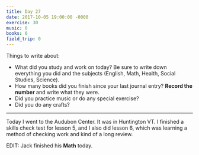 ```yaml
---
title: Day 27
date: 2017-10-05 19:00:00 -0000
exercise: 30
music: 0
books: 0
field_trip: 0
---
```

Things to write about:

* What did you study and work on today? Be sure to write down everything you did and the subjects (English, Math, Health, Social Studies, Science).
* How many books did you finish since your last journal entry? **Record the number** and write what they were.
* Did you practice music or do any special exercise?
* Did you do any crafts?

***

Today I went to the Audubon Center. It was in Huntington VT. I finished a skills check test for lesson 5, and I also did lesson 6, which was learning a method of checking work and kind of a long review. 

EDIT: Jack finished his **Math** today.

